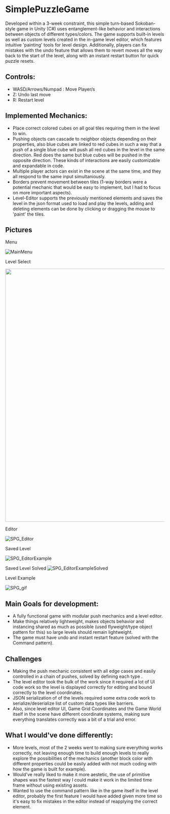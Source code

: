 # SimplePuzzleGame

Developed within a 3-week constraint, this simple turn-based Sokoban-style game in Unity (C#) uses entanglement-like behavior and interactions between objects of different types/colors. The game supports built-in levels as well as custom levels created in the in-game level editor, which features intuitive 'painting' tools for level design. Additionally, players can fix mistakes with the undo feature that allows them to revert moves all the way back to the start of the level, along with an instant restart button for quick puzzle resets.

## Controls:

* WASD/Arrows/Numpad : Move Player/s
* Z: Undo last move
* R: Restart level

## Implemented Mechanics:
* Place correct colored cubes on all goal tiles requiring them in the level to win.
* Pushing objects can cascade to neighbor objects depending on their properties, also blue cubes are linked to red cubes in such a way that a push of a single blue cube will push all red cubes in the level in the same direction. Red does the same but blue cubes will be pushed in the opposite direction. These kinds of interactions are easily customizable and expandable in code.
* Multiple player actors can exist in the scene at the same time, and they all respond to the same input simultaniously.
* Borders prevent movement between tiles (1-way borders were a potential mechanic that would be easy to implement, but I had to focus on more important aspects).
* Level-Editor supports the previously mentioned elements and saves the level in the json format used to load and play the levels, adding and deleting elements can be done by clicking or dragging the mouse to 'paint' the tiles.

## Pictures

Menu

![MainMenu](ReadmeImages/SPG_MainMenu.png)</br>

Level Select

<img src = 'ReadmeImages/SPG_CustomLevelSelect.png' width = '800'/>

Editor

![SPG_Editor](ReadmeImages/SPG_Editor.png)</br>

Saved Level

![SPG_EditorExample](ReadmeImages/SPG_EditorExample.png)</br>

Saved Level Solved
![SPG_EditorExampleSolved](ReadmeImages/SPG_EditorExampleSolved.png)</br>

Level Example

![SPG_gif](ReadmeImages/SPG_gif.gif)</br>

## Main Goals for development:
* A fully functional game with modular push mechanics and a level editor.
* Make things relatively lightweight, makes objects behavior and instancing shared as much as possible (used flyweight/type object pattern for this) so large levels should remain lightweight.
* The game must have undo and instant restart feature (solved with the Command pattern).

## Challenges
* Making the push mechanic consistent with all edge cases and easily controlled in a chain of pushes, solved by defining each type .
* The level editor took the bulk of the work since it required a lot of UI code work so the level is displayed correctly for editing and bound correctly to the level coordinates.
* JSON serialization of of the levels required some extra code work to serialize/deserialize list of custom data types like barriers.
* Also, since level editor UI, Game Grid Coordinates and the Game World itself in the scene have different coordinate systems, making sure everything translates correctly was a bit of a trial and error.

## What I would've done differently:
* More levels, most of the 2 weeks went to making sure everything works correctly, not leaving enough time to build enough levels to really explore the possibilities of the mechanics (another block color with different properties could be easily added with not much coding with how the game is built for example).
* Would've really liked to make it more aestetic, the use of primitive shapes was the fastest way I could make it work in the limited time frame without using existing assets.
* Wanted to use the command pattern like in the game itself in the level editor, probably the first feature I would have added given more time so it's easy to fix mistakes in the editor instead of reapplying the correct element.
